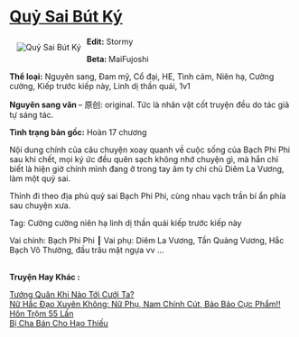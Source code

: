 <a href="https://utruyen.com/quy-sai-but-ky/18709/" title="Quỷ Sai Bút Ký"><h1>Quỷ Sai Bút Ký</h1></a><div style="display:table"><img align="right" style="float: left; padding: 10px;" src="https://utruyen.com/images/story/200x260/quy-sai-but-ky.jpg" alt="Quỷ Sai Bút Ký"><b>Edit:</b> Stormy<p></p><b>Beta: </b>MaiFujoshi<p></p><b>Thể loại:</b> Nguyên sang, Đam mỹ, Cổ đại, HE, Tình cảm, Niên hạ, Cường cường, Kiếp trước kiếp này, Linh dị thần quái, 1v1<p></p><b>Nguyên sang văn </b>– 原创: original. Tức là nhân vật cốt truyện đều do tác giả tự sáng tác.<p></p><b>Tình trạng bản gốc:</b> Hoàn 17 chương<p></p>Nội dung chính của câu chuyện xoay quanh về cuộc sống của Bạch Phi Phi sau khi chết, mọi ký ức đều quên sạch không nhớ chuyện gì, mà hắn chỉ biết là hiện giờ chính mình đang ở trong tay âm ty chi chủ Diêm La Vương, làm một quỷ sai. <p></p>Thỉnh đi theo địa phủ quỷ sai Bạch Phi Phi, cùng nhau vạch trần bí ẩn phía sau chuyện xưa.<p></p>Tag: Cường cường niên hạ linh dị thần quái kiếp trước kiếp này<p></p>Vai chính: Bạch Phi Phi ┃ Vai phụ: Diêm La Vương, Tần Quảng Vương, Hắc Bạch Vô Thường, đầu trâu mặt ngựa vv …</div><p><br><b>Truyện Hay Khác :</b></p><a href="https://utruyen.com/tuong-quan-khi-nao-toi-cuoi-ta/18694/" alt="Tướng Quân Khi Nào Tới Cưới Ta?">Tướng Quân Khi Nào Tới Cưới Ta?</a><br/><a href="https://github.com/quanluxury/truyenhot/tree/master/truyenhay/10517/" alt="Nữ Hắc Đạo Xuyên Không: Nữ Phụ, Nam Chính Cút, Bảo Bảo Cực Phẩm!!">Nữ Hắc Đạo Xuyên Không: Nữ Phụ, Nam Chính Cút, Bảo Bảo Cực Phẩm!!</a><br/><a href="https://truyenhot2019.blogspot.com/2019/12/hon-trom-55-lan.html" alt="Hôn Trộm 55 Lần">Hôn Trộm 55 Lần</a><br/><a href="https://www.wattpad.com/story/211925391-b%E1%BB%8B-cha-b%C3%A1n-cho-h%E1%BA%A1o-thi%E1%BA%BFu" alt="Bị Cha Bán Cho Hạo Thiếu">Bị Cha Bán Cho Hạo Thiếu</a><br/>